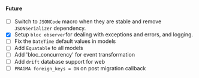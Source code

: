 #### Future<ToDo>
- [ ] Switch to `JSONCode` macro when they are stable and remove `JSONSerializer` dependency.
- [x] Setup `bloc observer`for dealing with exceptions and errors, and logging.
- [ ] Fix the `DateTime` default values in models
- [ ] Add `Equatable` to all models
- [ ] Add 'bloc_concurrency' for event transformation
- [ ] Add `drift` database support for web
- [ ] `PRAGMA foreign_keys = ON` on post migration callback